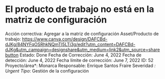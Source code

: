 # El producto de trabajo no está en la matriz de configuración

Acción correctiva: Agregar a la matriz de configuración
Asset/Producto de trabajo: https://www.canva.com/design/DAFCBd-dJKg/84NYFqOSRhkNQmTI5LTi3g/edit?utm_content=DAFCBd-dJKg&utm_campaign=designshare&utm_medium=link2&utm_source=sharebutton
Estado: Done
Fecha de Corrección: June 4, 2022
Fecha de detección: June 4, 2022
Fecha límite de corrección: June 7, 2022
ID: 52
Proyecto/área*: Monarca
Responsable: Enrique Santos Fraire
Severidad *: Urgent
Tipo*: Gestión de la configuración